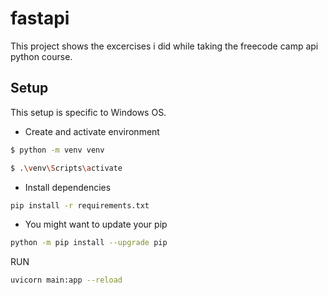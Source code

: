 # fastapi

This project shows the excercises i did while taking the freecode camp api python course.

## Setup

This setup is specific to Windows OS.

- Create and activate environment

```sh
$ python -m venv venv
```

```sh
$ .\venv\Scripts\activate
```

- Install dependencies

```sh
pip install -r requirements.txt
```

- You might want to update your pip

```sh
python -m pip install --upgrade pip
```

RUN
```sh
uvicorn main:app --reload
```

